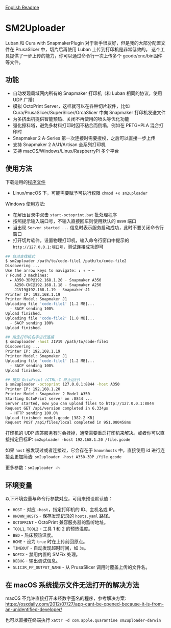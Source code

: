 [English Readme](README.md)

# SM2Uploader
Luban 和 Cura with SnapmakerPlugin 对于新手很友好，但是我的大部分配置文件在 PrusaSlicer 中，切片后再使用 Luban 上传到打印机是非常低效的。
这个工具提供了一步上传的能力，你可以通过命令行一次上传多个 gcode/cnc/bin固件 等文件。

## 功能
- 自动发现局域网内所有的 Snapmaker 打印机（和 Luban 相同的协议，使用 UDP 广播）
- 模拟 OctoPrint Server，这样就可以在各种切片软件，比如 Cura/PrusaSlicer/SuperSlicer/OrcaSlicer 中向 Snapmaker 打印机发送文件
- 为多挤出机提供智能预热、关闭不再使用的喷头等优化功能
- 强化擦料塔，避免多材料打印时因不粘合而倒塌，例如在 PETG+PLA 混合打印时
- Snapmaker 2 A-Series 第一次连接时需要授权，之后可以直接一步上传
- 支持 Snapmaker 2 A/J1/Artisan 全系列打印机
- 支持 macOS/Windows/Linux/RaspberryPi 多个平台

## 使用方法
下载适用的[程序文件](https://github.com/macdylan/sm2uploader/releases)
  - Linux/macOS 下，可能需要赋予可执行权限 `chmod +x sm2uploader`

Windows 使用方法:
  - 在解压目录中双击 `start-octoprint.bat` 批处理程序
  - 按照提示输入端口号，不输入直接回车则使用默认的 `8899` 端口
  - 当出现 `Server started ...` 信息时表示服务启动成功，此时不要关闭命令行窗口
  - 打开切片软件，设置物理打印机，输入命令行窗口中提示的 `http://127.0.0.1:端口号`，测试连接成功即可

```bash
## 自动查找模式
$ sm2uploader /path/to/code-file1 /path/to/code-file2
Discovering ...
Use the arrow keys to navigate: ↓ ↑ → ←
? Found 3 machines:
  ▸ A350-3DP@192.168.1.20 - Snapmaker A350
    A250-CNC@192.168.1.18 - Snapmaker A250
    J1V19@192.168.1.19 - Snapmaker-J1
Printer IP: 192.168.1.19
Printer Model: Snapmaker J1
Uploading file 'code-file1' [1.2 MB]...
  - SACP sending 100%
Upload finished.
Uploading file 'code-file2' [1.0 MB]...
  - SACP sending 100%
Upload finished.

## 指定打印机名字进行连接
$ sm2uploader -host J1V19 /path/to/code-file1
Discovering ...
Printer IP: 192.168.1.19
Printer Model: Snapmaker J1
Uploading file 'code-file1' [1.2 MB]...
  - SACP sending 100%
Upload finished.

## 模拟 OctoPrint (CTRL-C 终止运行)
$ sm2uploader -octoprint 127.0.0.1:8844 -host A350
Printer IP: 192.168.1.20
Printer Model: Snapmaker 2 Model A350
Starting OctoPrint server on :8844 ...
Server started, now you can upload files to http://127.0.0.1:8844
Request GET /api/version completed in 6.334µs
  - HTTP sending 100.0%
Upload finished: model.gcode [382.2 KB]
Request POST /api/files/local completed in 951.080458ms
```

打印机的 UDP 应答服务有时会挂掉，通常需要重启打印机来解决。或者你可以直接指定目标IP: `sm2uploader -host 192.168.1.20 /file.gcode`

如果 `host` 被发现过或者连接过，它会存在于 `knownhosts` 中，直接使用 id 进行连接会更加简洁: `sm2uploader -host A350-3DP /file.gcode`

更多参数：`sm2uploader -h`

## 环境变量

以下环境变量与命令行参数对应，可用来预设默认值：

- `HOST` - 对应 `-host`，指定打印机的 ID、主机名或 IP。
- `KNOWN_HOSTS` - 保存发现记录的 `hosts.yaml` 路径。
- `OCTOPRINT` - OctoPrint 兼容服务器的监听地址。
- `TOOL1`, `TOOL2` - 工具 1 和 2 的预热温度。
- `BED` - 热床预热温度。
- `HOME` - 设为 `true` 时在上传前回原点。
- `TIMEOUT` - 自动发现超时时间，如 `3s`。
- `NOFIX` - 禁用内置的 SMFix 处理。
- `DEBUG` - 输出调试信息。
- `SLIC3R_PP_OUTPUT_NAME` - 从 PrusaSlicer 调用时覆盖上传的文件名。

## 在 macOS 系统提示文件无法打开的解决方法
macOS 不允许直接打开未经数字签名的程序，参考解决方案: https://osxdaily.com/2012/07/27/app-cant-be-opened-because-it-is-from-an-unidentified-developer/

也可以直接在终端执行 `xattr -d com.apple.quarantine sm2uploader-darwin`
